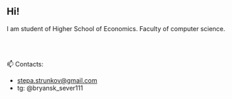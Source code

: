 

<!--
**yasamprom/yasamprom** is a ✨ _special_ ✨ repository because its `README.md` (this file) appears on your GitHub profile.

Here are some ideas to get you started:

- 🔭 I’m currently working on ...
- 🌱 I’m currently learning ...
- 👯 I’m looking to collaborate on ...
- 🤔 I’m looking for help with ...
- 💬 Ask me about ...
- 📫 How to reach me: stepa.strunkov@gmail.com
- 😄 Pronouns: ...
- ⚡ Fun fact: ...
-->
## Hi! 
I am student of Higher School of Economics. Faculty of computer science.

<br/><br/>

📫 Contacts: 
 - stepa.strunkov@gmail.com
 - tg: @bryansk_sever111
